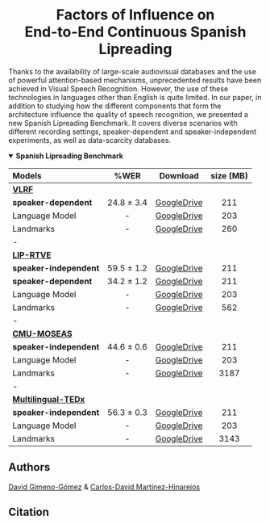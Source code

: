 <h1 align="center">Factors of Influence on <br/> End-to-End Continuous Spanish Lipreading</h1>

Thanks to the availability of large-scale audiovisual databases and the use of powerful attention-based mechanisms, unprecedented results have been achieved in Visual Speech Recognition. However, the use of these technologies in languages other than English is quite limited. In our paper, in addition to studying how the different components that form the architecture influence the quality of speech recognition, we presented a new Spanish Lipreading Benchmark. It covers diverse scenarios with different recording settings, speaker-dependent and speaker-independent experiments, as well as data-scarcity databases.

<details open>
  <summary><b>Spanish Lipreading Benchmark</b></summary>

<p> </p>
  
|            Models          |     %WER    |               Download               |  size (MB)  |
|:---------------------------|:-----------:|:------------------------------------:|:-----------:|
|  [**VLRF**](https://ieeexplore.ieee.org/abstract/document/7961743)                  |
|  **speaker-dependent**     |  24.8 ± 3.4 | [GoogleDrive](http://bit.ly/40EAtyX) |     211     |
|  Language Model            |      -      | [GoogleDrive](http://bit.ly/40EAtyX) |     203     |
|  Landmarks                 |      -      | [GoogleDrive](http://bit.ly/40EAtyX) |     260     |
|  -                         |             |                                      |             |
|  [**LIP-RTVE**](https://aclanthology.org/2022.lrec-1.294/)              |            
|  **speaker-independent**   |  59.5 ± 1.2 | [GoogleDrive](http://bit.ly/40EAtyX) |     211     |
|  **speaker-dependent**     |  34.2 ± 1.2 | [GoogleDrive](http://bit.ly/40EAtyX) |     211     |
|  Language Model            |      -      | [GoogleDrive](http://bit.ly/40EAtyX) |     203     |
|  Landmarks                 |      -      | [GoogleDrive](http://bit.ly/40EAtyX) |     562     |
|  -                         |             |                                      |             |
|  [**CMU-MOSEAS**](https://aclanthology.org/2020.emnlp-main.141/)            |
|  **speaker-independent**   |  44.6 ± 0.6 | [GoogleDrive](http://bit.ly/3yRSXAn) |     211     |
|  Language Model            |      -      | [GoogleDrive](http://bit.ly/40EAtyX) |     203     |
|  Landmarks                 |      -      | [GoogleDrive](http://bit.ly/40EAtyX) |     3187    |
|  -                         |             |                                      |             |
|  [**Multilingual-TEDx**](https://www.isca-speech.org/archive/interspeech_2021/salesky21_interspeech.html)     |
|  **speaker-independent**   |  56.3 ± 0.3 | [GoogleDrive](http://bit.ly/3yRSXAn) |     211     |
|  Language Model            |      -      | [GoogleDrive](http://bit.ly/40EAtyX) |     203     |
|  Landmarks                 |      -      | [GoogleDrive](http://bit.ly/40EAtyX) |     3143    |

</details>

## Authors

[David Gimeno-Gómez](https://scholar.google.es/citations?user=DVRSla8AAAAJ&hl=en) \& [Carlos-David Martínez-Hinarejos](http://personales.upv.es/carmarhi/)

## Citation
